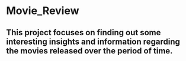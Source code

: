 # Movie_Review
## This project focuses on finding out some interesting insights and information regarding the movies released over the period of time.
